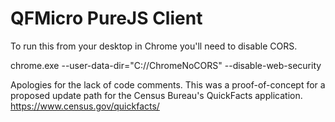 # QFMicro PureJS Client

To run this from your desktop in Chrome you'll need to disable CORS. 

chrome.exe --user-data-dir="C://ChromeNoCORS" --disable-web-security

Apologies for the lack of code comments. This was a proof-of-concept for a proposed update path for the Census Bureau's QuickFacts application.
https://www.census.gov/quickfacts/
